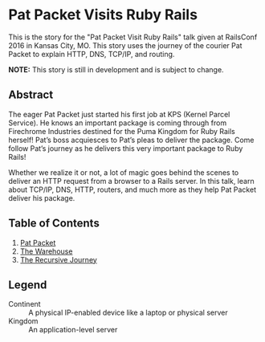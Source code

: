 # Pat Packet Visits Ruby Rails

This is the story for the "Pat Packet Visit Ruby Rails" talk given at RailsConf
2016 in Kansas City, MO. This story uses the journey of the courier Pat Packet
to explain HTTP, DNS, TCP/IP, and routing.

**NOTE:** This story is still in development and is subject to change.

## Abstract

The eager Pat Packet just started his first job at KPS (Kernel Parcel Service).
He knows an important package is coming through from Firechrome Industries
destined for the Puma Kingdom for Ruby Rails herself! Pat’s boss acquiesces to
Pat’s pleas to deliver the package. Come follow Pat’s journey as he delivers
this very important package to Ruby Rails!

Whether we realize it or not, a lot of magic goes behind the scenes to deliver
an HTTP request from a browser to a Rails server. In this talk, learn about
TCP/IP, DNS, HTTP, routers, and much more as they help Pat Packet deliver his
package.

## Table of Contents

1. [Pat Packet](pat-packet.md)
2. [The Warehouse](the-warehouse.md)
3. [The Recursive Journey](the-recursive-journey.md)

## Legend

<dl>
  <dt>Continent</dt>
  <dd>A physical IP-enabled device like a laptop or physical server</dd>

  <dt>Kingdom</dt>
  <dd>An application-level server</dd>
</dl>
